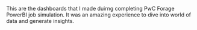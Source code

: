 This are the dashboards that I made duirng completing PwC Forage PowerBI job simulation. It was an amazing experience to dive into world of data and generate insights.

